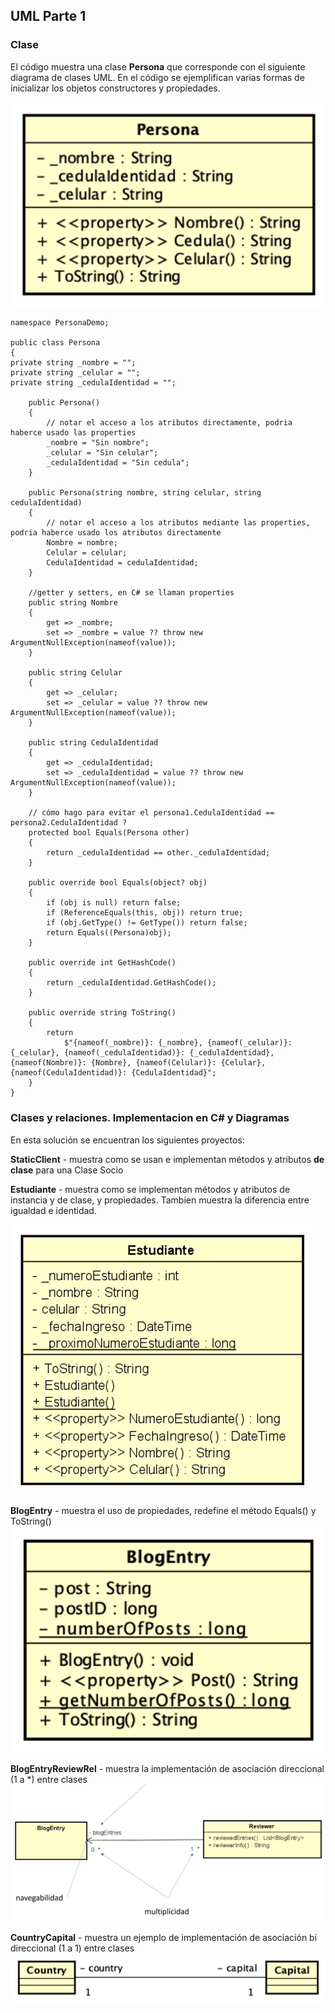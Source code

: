 ﻿## UML Parte 1 
### Clase ###
El código muestra una clase **Persona** que corresponde con el siguiente diagrama de clases UML. En el código se ejemplifican varias formas de inicializar los objetos constructores y propiedades.

![Persona.png](imagenes/Persona.png)

```
namespace PersonaDemo;

public class Persona
{
private string _nombre = "";
private string _celular = "";
private string _cedulaIdentidad = "";

    public Persona()
    {
        // notar el acceso a los atributos directamente, podria haberce usado las properties
        _nombre = "Sin nombre";
        _celular = "Sin celular";
        _cedulaIdentidad = "Sin cedula";
    }

    public Persona(string nombre, string celular, string cedulaIdentidad)
    {
        // notar el acceso a los atributos mediante las properties, podria haberce usado los atributos directamente
        Nombre = nombre;
        Celular = celular;
        CedulaIdentidad = cedulaIdentidad;
    }
    
    //getter y setters, en C# se llaman properties
    public string Nombre
    {
        get => _nombre;
        set => _nombre = value ?? throw new ArgumentNullException(nameof(value));
    }
    
    public string Celular
    {
        get => _celular;
        set => _celular = value ?? throw new ArgumentNullException(nameof(value));
    }
    
    public string CedulaIdentidad
    {
        get => _cedulaIdentidad;
        set => _cedulaIdentidad = value ?? throw new ArgumentNullException(nameof(value));
    }
    
    // cómo hago para evitar el persona1.CedulaIdentidad == persona2.CedulaIdentidad ?
    protected bool Equals(Persona other)
    {
        return _cedulaIdentidad == other._cedulaIdentidad;
    }

    public override bool Equals(object? obj)
    {
        if (obj is null) return false;
        if (ReferenceEquals(this, obj)) return true;
        if (obj.GetType() != GetType()) return false;
        return Equals((Persona)obj);
    }

    public override int GetHashCode()
    {
        return _cedulaIdentidad.GetHashCode();
    }

    public override string ToString()
    {
        return
            $"{nameof(_nombre)}: {_nombre}, {nameof(_celular)}: {_celular}, {nameof(_cedulaIdentidad)}: {_cedulaIdentidad}, {nameof(Nombre)}: {Nombre}, {nameof(Celular)}: {Celular}, {nameof(CedulaIdentidad)}: {CedulaIdentidad}";
    }
}
```

### Clases y relaciones. Implementacion en C# y Diagramas  

En esta solución se encuentran los siguientes proyectos:   

**StaticClient** - muestra como se usan e implementan métodos y atributos **de clase** para una Clase Socio  

**Estudiante** - muestra como se implementan métodos y atributos de instancia y de clase, y propiedades. Tambien muestra la diferencia entre igualdad e identidad.

![Estudiante](./imagenes/Estudiante.png)

**BlogEntry** - muestra el uso de propiedades, redefine el método Equals() y ToString()
![BlogEntry](./imagenes/BlogEntry.png)

**BlogEntryReviewRel** - muestra la implementación de asociación direccional (1 a *) entre clases  
![BlogEntryReviewRel](./imagenes/BlogEntryReviewRel.png)

**CountryCapital** - muestra un ejemplo de implementación de asociación bi direccional (1 a 1) entre clases
![CountryCapital](./imagenes/CountryCapital.png)


